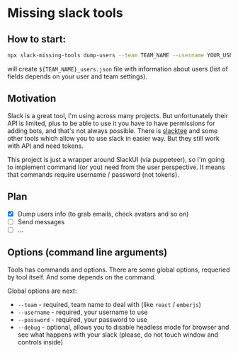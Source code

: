 # Missing slack tools

## How to start:

```bash
npx slack-missing-tools dump-users --team TEAM_NAME --username YOUR_USER_NAME --password YOUR_USER_PASSWORD
```

will create `${TEAM_NAME}_users.json` file with information about users (list of fields depends on your user and team settings).

## Motivation

Slack is a great tool, I'm using across many projects. But unfortunately their API is limited, plus to be able to use it you have to have permissions for adding bots, and that's not always possible. There is [slacktee](https://github.com/coursehero/slacktee) and some other tools which allow you to use slack in easier way. But they still work with API and need tokens.

This project is just a wrapper around SlackUI (via puppeteer), so I'm going to implement command I(or you) need from the user perspective. It means that commands require username / password (not tokens).

## Plan

 - [x] Dump users info (to grab emails, check avatars and so on)
 - [ ] Send messages
 - [ ] ...

 ## Options (command line arguments)

Tools has commands and options. There are some global options, requeried by tool itself. And some depends on the command.

Global options are next:

- `--team` - required, team name to deal with (like `react` / `emberjs`)
- `--username` - required, your username to use
- `--password` - required, your password to use
- `--debug` - optional, allows you to disable headless mode for browser and see what happens with your slack (please, do not touch window and controls inside) 
